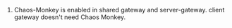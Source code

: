 1. Chaos-Monkey is enabled in shared gateway and server-gateway. client gateway doesn't need Chaos Monkey.

